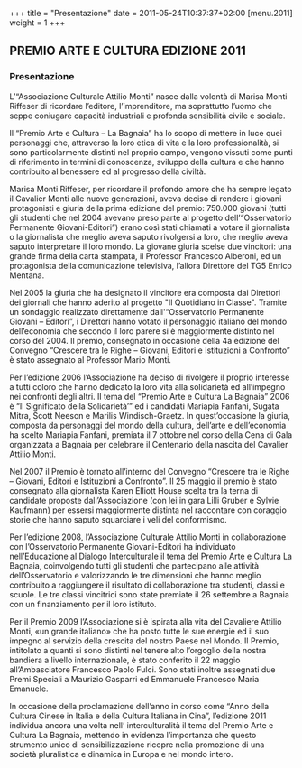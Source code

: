 +++
title = "Presentazione"
date = 2011-05-24T10:37:37+02:00
[menu.2011]
weight = 1
+++
## PREMIO ARTE E CULTURA EDIZIONE 2011

### Presentazione

L’“Associazione Culturale Attilio Monti” nasce dalla volontà di Marisa Monti Riffeser di ricordare l’editore, l’imprenditore, ma soprattutto l’uomo che seppe coniugare capacità industriali e profonda sensibilità civile e sociale.

Il “Premio Arte e Cultura – La Bagnaia” ha lo scopo di mettere in luce quei personaggi che, attraverso la loro etica di vita e la loro professionalità, si sono particolarmente distinti nel proprio campo, vengono vissuti come punti di riferimento in termini di conoscenza, sviluppo della cultura e che hanno contribuito al benessere ed al progresso della civiltà.

Marisa Monti Riffeser, per ricordare il profondo amore che ha sempre legato il Cavalier Monti alle nuove generazioni, aveva deciso di rendere i giovani protagonisti e giuria della prima edizione del premio: 750.000 giovani (tutti gli studenti che nel 2004 avevano preso parte al progetto dell’“Osservatorio Permanente Giovani-Editori”) erano così stati chiamati a votare il giornalista o la giornalista che meglio aveva saputo rivolgersi a loro, che meglio aveva saputo interpretare il loro mondo. La giovane giuria scelse due vincitori: una grande firma della carta stampata, il Professor Francesco Alberoni, ed un protagonista della comunicazione televisiva, l’allora Direttore del TG5 Enrico Mentana.

Nel 2005 la giuria che ha designato il vincitore era composta dai Direttori dei giornali che hanno aderito al progetto "Il Quotidiano in Classe". Tramite un sondaggio realizzato direttamente dall'“Osservatorio Permanente Giovani – Editori”, i Direttori hanno votato il personaggio italiano del mondo dell’economia che secondo il loro parere si è maggiormente distinto nel corso del 2004. Il premio, consegnato in occasione della 4a edizione del Convegno “Crescere tra le Righe – Giovani, Editori e Istituzioni a Confronto” è stato assegnato al Professor Mario Monti.

Per l’edizione 2006 l’Associazione ha deciso di rivolgere il proprio interesse a tutti coloro che hanno dedicato la loro vita alla solidarietà ed all’impegno nei confronti degli altri. Il tema del “Premio Arte e Cultura La Bagnaia” 2006 è “Il Significato della Solidarietà’” ed i candidati Mariapia Fanfani, Sugata Mitra, Scott Neeson e Marilis Windisch-Graetz. In quest’occasione la giuria, composta da personaggi del mondo della cultura, dell’arte e dell’economia ha scelto Mariapia Fanfani, premiata il 7 ottobre nel corso della Cena di Gala organizzata a Bagnaia per celebrare il Centenario della nascita del Cavalier Attilio Monti.

Nel 2007 il Premio è tornato all’interno del Convegno “Crescere tra le Righe – Giovani, Editori e Istituzioni a Confronto”. Il 25 maggio il premio è stato consegnato alla giornalista Karen Elliott House scelta tra la terna di candidate proposte dall’Associazione (con lei in gara Lilli Gruber e Sylvie Kaufmann) per essersi maggiormente distinta nel raccontare con coraggio storie che hanno saputo squarciare i veli del conformismo.

Per l’edizione 2008, l’Associazione Culturale Attilio Monti in collaborazione con l’Osservatorio Permanente Giovani-Editori ha individuato nell’Educazione al Dialogo Interculturale il tema del Premio Arte e Cultura La Bagnaia, coinvolgendo tutti gli studenti che partecipano alle attività dell’Osservatorio e valorizzando le tre dimensioni che hanno meglio contribuito a raggiungere il risultato di collaborazione tra studenti, classi e scuole. Le tre classi vincitrici sono state premiate il 26 settembre a Bagnaia con un finanziamento per il loro istituto.

Per il Premio 2009 l’Associazione si è ispirata alla vita del Cavaliere Attilio Monti, «un grande italiano» che ha posto tutte le sue energie ed il suo impegno al servizio della crescita del nostro Paese nel Mondo. Il Premio, intitolato a quanti si sono distinti nel tenere alto l’orgoglio della nostra bandiera a livello internazionale, è stato conferito il 22 maggio all’Ambasciatore Francesco Paolo Fulci. Sono stati inoltre assegnati due Premi Speciali a Maurizio Gasparri ed Emmanuele Francesco Maria Emanuele.

In occasione della proclamazione dell’anno in corso come “Anno della Cultura Cinese in Italia e della Cultura Italiana in Cina”, l’edizione 2011 individua ancora una volta nell’ interculturalità il tema del Premio Arte e Cultura La Bagnaia, mettendo in evidenza l’importanza che questo strumento unico di sensibilizzazione ricopre nella promozione di una società pluralistica e dinamica in Europa e nel mondo intero. 
